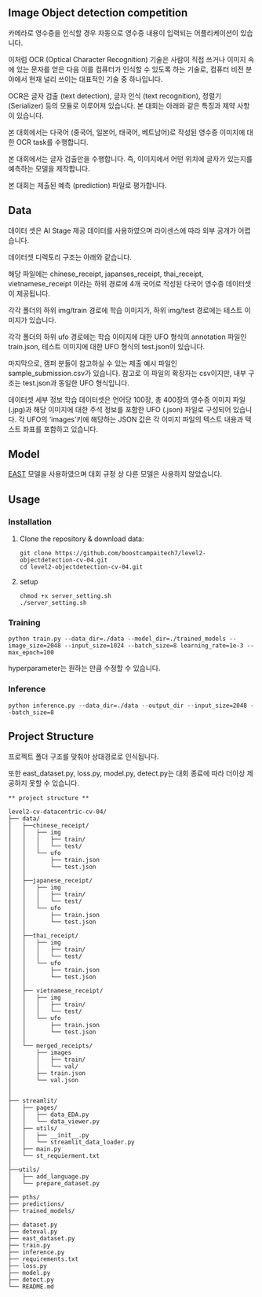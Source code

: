 ## Image Object detection competition

카메라로 영수증을 인식할 경우 자동으로 영수증 내용이 입력되는 어플리케이션이 있습니다. 

이처럼 OCR (Optical Character Recognition) 기술은 사람이 직접 쓰거나 이미지 속에 있는 문자를 얻은 다음 이를 컴퓨터가 인식할 수 있도록 하는 기술로, 컴퓨터 비전 분야에서 현재 널리 쓰이는 대표적인 기술 중 하나입니다.

OCR은 글자 검출 (text detection), 글자 인식 (text recognition), 정렬기 (Serializer) 등의 모듈로 이루어져 있습니다. 본 대회는 아래와 같은 특징과 제약 사항이 있습니다.

본 대회에서는 다국어 (중국어, 일본어, 태국어, 베트남어)로 작성된 영수증 이미지에 대한 OCR task를 수행합니다.

본 대회에서는 글자 검출만을 수행합니다. 즉, 이미지에서 어떤 위치에 글자가 있는지를 예측하는 모델을 제작합니다.

본 대회는 제출된 예측 (prediction) 파일로 평가합니다.

## Data

데이터 셋은 AI Stage 제공 데이터를 사용하였으며 라이센스에 따라 외부 공개가 어렵습니다.

데이터셋 디렉토리 구조는 아래와 같습니다.

해당 파일에는 chinese_receipt, japanses_receipt, thai_receipt, vietnamese_receipt 이라는 하위 경로에 4개 국어로 작성된 다국어 영수증 데이터셋이 제공됩니다.

각각 폴더의 하위 img/train 경로에 학습 이미지가, 하위 img/test 경로에는 테스트 이미지가 있습니다.

각각 폴더의 하위 ufo 경로에는 학습 이미지에 대한 UFO 형식의 annotation 파일인 train.json, 테스트 이미지에 대한 UFO 형식의 test.json이 있습니다.

마지막으로, 캠퍼 분들이 참고하실 수 있는 제출 예시 파일인 sample_submission.csv가 있습니다. 참고로 이 파일의 확장자는 csv이지만, 내부 구조는 test.json과 동일한 UFO 형식입니다.

데이터셋 세부 정보
학습 데이터셋은 언어당 100장, 총 400장의 영수증 이미지 파일 (.jpg)과 해당 이미지에 대한 주석 정보를 포함한 UFO (.json) 파일로 구성되어 있습니다. 각 UFO의 ‘images’키에 해당하는 JSON 값은 각 이미지 파일의 텍스트 내용과 텍스트 좌표를 포함하고 있습니다.




## Model 

[EAST](https://arxiv.org/abs/1704.03155) 모델을 사용하였으며 대회 규정 상 다른 모델은 사용하지 않았습니다.

## Usage

### Installation

1. Clone the repository & download data:
   ```
   git clone https://github.com/boostcampaitech7/level2-objectdetection-cv-04.git
   cd level2-objectdetection-cv-04.git
   ```
2. setup
   ```
   chmod +x server_setting.sh
   ./server_setting.sh
   ```

### Training

```
python train.py --data_dir=./data --model_dir=./trained_models --image_size=2048 --input_size=1024 --batch_size=8 learning_rate=1e-3 --max_epoch=100
```

hyperparameter는 원하는 만큼 수정할 수 있습니다.

### Inference


```
python inference.py --data_dir=./data --output_dir --input_size=2048 --batch_size=8
```

## Project Structure

프로젝트 폴더 구조를 맞춰야 상대경로로 인식됩니다. 

또한 east_dataset.py, loss.py, model.py, detect.py는 대회 종료에 따라 더이상 제공하지 못할 수 있습니다.

```
** project structure **

level2-cv-datacentric-cv-04/
├── data/
│   ├──chinese_receipt/
│   │   ├── img
│   │   │   ├── train/
│   │   │   └── test/
│   │   └── ufo
│   │       ├── train.json
│   │       └── test.json
│   │
│   ├──japanese_receipt/ 
│   │   ├── img
│   │   │   ├── train/
│   │   │   └── test/
│   │   └── ufo
│   │       ├── train.json
│   │       └── test.json
│   │
│   ├──thai_receipt/ 
│   │   ├── img
│   │   │   ├── train/
│   │   │   └── test/
│   │   └── ufo
│   │       ├── train.json
│   │       └── test.json
│   │
│   ├── vietnamese_receipt/
│   │   ├── img
│   │   │   ├── train/
│   │   │   └── test/
│   │   └── ufo
│   │       ├── train.json
│   │       └── test.json 
│   │
│   └── merged_receipts/
│       ├── images
│       │   ├── train/
│       │   └── val/
│       ├── train.json
│       └── val.json
│
│
├── streamlit/
│   ├── pages/
│   │   ├── data_EDA.py
│   │   └── data_viewer.py
│   ├── utils/
│   │   ├── __init__.py
│   │   └── streamlit_data_loader.py
│   ├── main.py
│   └── st_requierment.txt
│
├──utils/
│   ├── add_language.py
│   └── prepare_dataset.py
│
├── pths/
├── predictions/
├── trained_models/
│
├── dataset.py
├── deteval.py
├── east_dataset.py
├── train.py
├── inference.py
├── requirements.txt
├── loss.py
├── model.py
├── detect.py
└── README.md
```

   
